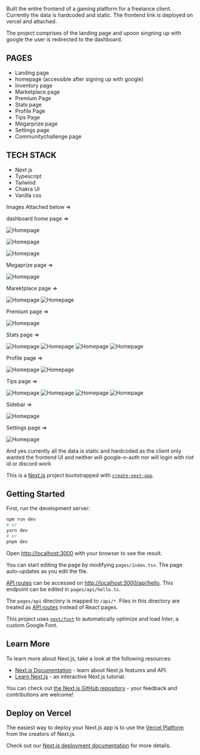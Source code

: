 
Built the entire frontend of a gaming platform for a freelance client. Currently the data is hardcoded and static. The frontend link is deployed on vercel and attached. 

The project comprises of the landing page and upoon singning up with google the user is redirected to the dashboard. 

## PAGES 
- Landing page
- homepage (accessible after signing up with google)
- Inventory page
- Marketplace page
- Premium Page
- Stats page
- Profile Page
- Tips Page
- Megarprize page
- Settings page
- Communitychallenge page


## TECH STACK
- Next js
- Typescript
- Tailwind
- Chakra UI
- Vanilla css

Images Attached below => 

dashboard home page =>

![Homepage](https://live.staticflickr.com/65535/52884326663_a08fb8d5ea_z.jpg)

![Homepage](https://live.staticflickr.com/65535/52884255630_419fb5fc59_z.jpg)

![Homepage](https://live.staticflickr.com/65535/52883884196_26169df3fd_z.jpg)



Megaprize page =>

![Homepage](https://live.staticflickr.com/65535/52883884241_8ea2cffe11_z.jpg)


Marektplace page =>

![Homepage](https://live.staticflickr.com/65535/52883300672_dfbf4715df_z.jpg)
![Homepage](https://live.staticflickr.com/65535/52883884336_278f2fef88_z.jpg)



Premium page => 

![Homepage](https://live.staticflickr.com/65535/52883884416_9505164e77_z.jpg)


Stats page => 

![Homepage](https://live.staticflickr.com/65535/52883300807_59b4358ce9_z.jpg)
![Homepage](https://live.staticflickr.com/65535/52884326918_a2bf1836cc_z.jpg)
![Homepage](https://live.staticflickr.com/65535/52883884486_6b90bec0f1_z.jpg)
![Homepage](https://live.staticflickr.com/65535/52883300897_b8c3c498cd_z.jpg)


Profile page => 

![Homepage](https://live.staticflickr.com/65535/52884045354_2c6ae97a72_z.jpg)
![Homepage](https://live.staticflickr.com/65535/52883884511_210f89a7bc_z.jpg)


Tips page =>

![Homepage](https://live.staticflickr.com/65535/52884255950_2b3bc6a4cb_z.jpg)
![Homepage](https://live.staticflickr.com/65535/52883884526_117b10e64d_z.jpg)
![Homepage](https://live.staticflickr.com/65535/52884327088_2e7bb9c017_z.jpg)
![Homepage](https://live.staticflickr.com/65535/52884045389_63a1f45617_z.jpg)


Sidebar => 

![Homepage](https://live.staticflickr.com/65535/52883300972_da6112598f_z.jpg)


Settings page => 

![Homepage](https://live.staticflickr.com/65535/52884256050_e0d3db92ee_z.jpg)


And yes currently all the data is static and hardcoded as the client only wanted the frontend UI and neither will google-o-auth nor will login with riot id or discord work





This is a [Next.js](https://nextjs.org/) project bootstrapped with [`create-next-app`](https://github.com/vercel/next.js/tree/canary/packages/create-next-app).

## Getting Started

First, run the development server:

```bash
npm run dev
# or
yarn dev
# or
pnpm dev
```

Open [http://localhost:3000](http://localhost:3000) with your browser to see the result.

You can start editing the page by modifying `pages/index.tsx`. The page auto-updates as you edit the file.

[API routes](https://nextjs.org/docs/api-routes/introduction) can be accessed on [http://localhost:3000/api/hello](http://localhost:3000/api/hello). This endpoint can be edited in `pages/api/hello.ts`.

The `pages/api` directory is mapped to `/api/*`. Files in this directory are treated as [API routes](https://nextjs.org/docs/api-routes/introduction) instead of React pages.

This project uses [`next/font`](https://nextjs.org/docs/basic-features/font-optimization) to automatically optimize and load Inter, a custom Google Font.

## Learn More

To learn more about Next.js, take a look at the following resources:

- [Next.js Documentation](https://nextjs.org/docs) - learn about Next.js features and API.
- [Learn Next.js](https://nextjs.org/learn) - an interactive Next.js tutorial.

You can check out [the Next.js GitHub repository](https://github.com/vercel/next.js/) - your feedback and contributions are welcome!

## Deploy on Vercel

The easiest way to deploy your Next.js app is to use the [Vercel Platform](https://vercel.com/new?utm_medium=default-template&filter=next.js&utm_source=create-next-app&utm_campaign=create-next-app-readme) from the creators of Next.js.

Check out our [Next.js deployment documentation](https://nextjs.org/docs/deployment) for more details.
